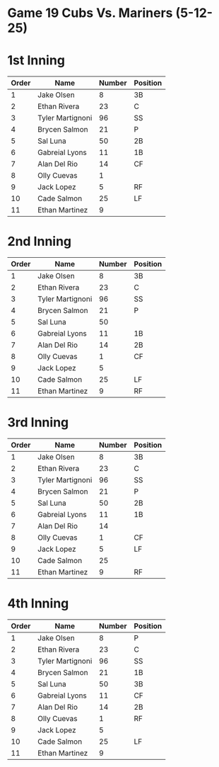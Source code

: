 # Game 19 Cubs Vs. Mariners (5-12-25)

# 1st Inning

| Order | Name | Number | Position   |
| --- | --- 			 | --- | --- |
| 1   | Jake Olsen       | 8   | 3B  |
| 2   | Ethan Rivera     | 23  | C   |
| 3   | Tyler Martignoni | 96  | SS  |
| 4   | Brycen Salmon    | 21  | P   |
| 5   | Sal Luna         | 50  | 2B  |
| 6   | Gabreial Lyons   | 11  | 1B  |
| 7   | Alan Del Rio     | 14  | CF  |
| 8   | Olly Cuevas      | 1   |     |
| 9   | Jack Lopez       | 5   | RF  |
| 10  | Cade Salmon      | 25  | LF  |
| 11  | Ethan Martinez   | 9   |     |


# 2nd Inning

| Order | Name | Number | Position   |
| --- | --- 			 | --- | --- |
| 1   | Jake Olsen       | 8   | 3B  |
| 2   | Ethan Rivera     | 23  | C   |
| 3   | Tyler Martignoni | 96  | SS  |
| 4   | Brycen Salmon    | 21  | P   |
| 5   | Sal Luna         | 50  |     |
| 6   | Gabreial Lyons   | 11  | 1B  |
| 7   | Alan Del Rio     | 14  | 2B  |
| 8   | Olly Cuevas      | 1   | CF  |
| 9   | Jack Lopez       | 5   |     |
| 10  | Cade Salmon      | 25  | LF  |
| 11  | Ethan Martinez   | 9   | RF  |


# 3rd Inning

| Order | Name | Number | Position   |
| --- | --- 			 | --- | --- |
| 1   | Jake Olsen       | 8   | 3B  |
| 2   | Ethan Rivera     | 23  | C   |
| 3   | Tyler Martignoni | 96  | SS  |
| 4   | Brycen Salmon    | 21  | P   |
| 5   | Sal Luna         | 50  | 2B  |
| 6   | Gabreial Lyons   | 11  | 1B  |
| 7   | Alan Del Rio     | 14  |     |
| 8   | Olly Cuevas      | 1   | CF  |
| 9   | Jack Lopez       | 5   | LF  |
| 10  | Cade Salmon      | 25  |     |
| 11  | Ethan Martinez   | 9   | RF  |


# 4th Inning

| Order | Name | Number | Position   |
| --- | --- 			 | --- | --- |
| 1   | Jake Olsen       | 8   | P   |
| 2   | Ethan Rivera     | 23  | C   |
| 3   | Tyler Martignoni | 96  | SS  |
| 4   | Brycen Salmon    | 21  | 1B  |
| 5   | Sal Luna         | 50  | 3B  |
| 6   | Gabreial Lyons   | 11  | CF  |
| 7   | Alan Del Rio     | 14  | 2B  |
| 8   | Olly Cuevas      | 1   | RF  |
| 9   | Jack Lopez       | 5   |     |
| 10  | Cade Salmon      | 25  | LF  |
| 11  | Ethan Martinez   | 9   |     |
